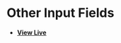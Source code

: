 # Other Input Fields

- [**View Live**](https://tahmid-sarker.github.io/Modern-HTML-CSS-Notes/02-Form-and-Input-Elements/05-Other-Input-Fields/)